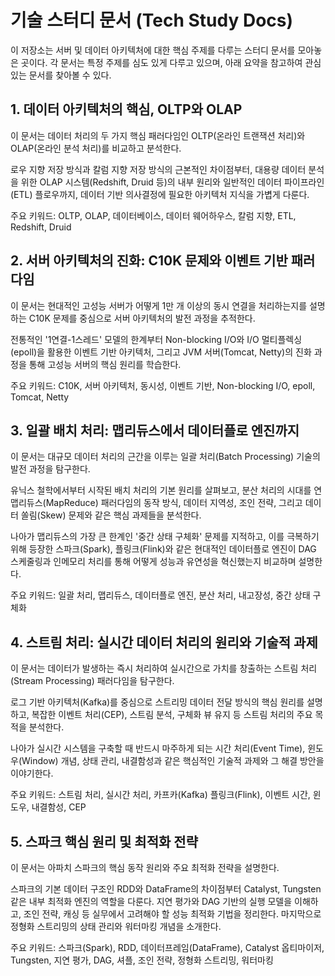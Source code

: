 # 기술 스터디 문서 (Tech Study Docs)
이 저장소는 서버 및 데이터 아키텍처에 대한 핵심 주제를 다루는 스터디 문서를 모아놓은 곳이다. 각 문서는 특정 주제를 심도 있게 다루고 있으며, 아래 요약을 참고하여 관심 있는 문서를 찾아볼 수 있다.

## 1. 데이터 아키텍처의 핵심, OLTP와 OLAP
이 문서는 데이터 처리의 두 가지 핵심 패러다임인 OLTP(온라인 트랜잭션 처리)와 OLAP(온라인 분석 처리)를 비교하고 분석한다.

로우 지향 저장 방식과 칼럼 지향 저장 방식의 근본적인 차이점부터, 대용량 데이터 분석을 위한 OLAP 시스템(Redshift, Druid 등)의 내부 원리와 일반적인 데이터 파이프라인(ETL) 플로우까지, 데이터 기반 의사결정에 필요한 아키텍처 지식을 가볍게 다룬다.

주요 키워드: OLTP, OLAP, 데이터베이스, 데이터 웨어하우스, 칼럼 지향, ETL, Redshift, Druid

## 2. 서버 아키텍처의 진화: C10K 문제와 이벤트 기반 패러다임
이 문서는 현대적인 고성능 서버가 어떻게 1만 개 이상의 동시 연결을 처리하는지를 설명하는 C10K 문제를 중심으로 서버 아키텍처의 발전 과정을 추적한다.

전통적인 '1연결-1스레드' 모델의 한계부터 Non-blocking I/O와 I/O 멀티플렉싱(epoll)을 활용한 이벤트 기반 아키텍처, 그리고 JVM 서버(Tomcat, Netty)의 진화 과정을 통해 고성능 서버의 핵심 원리를 학습한다.

주요 키워드: C10K, 서버 아키텍처, 동시성, 이벤트 기반, Non-blocking I/O, epoll, Tomcat, Netty

## 3. 일괄 배치 처리: 맵리듀스에서 데이터플로 엔진까지
이 문서는 대규모 데이터 처리의 근간을 이루는 일괄 처리(Batch Processing) 기술의 발전 과정을 탐구한다. 

유닉스 철학에서부터 시작된 배치 처리의 기본 원리를 살펴보고, 분산 처리의 시대를 연 맵리듀스(MapReduce) 패러다임의 동작 방식, 데이터 지역성, 조인 전략, 그리고 데이터 쏠림(Skew) 문제와 같은 핵심 과제들을 분석한다.

나아가 맵리듀스의 가장 큰 한계인 '중간 상태 구체화' 문제를 지적하고, 이를 극복하기 위해 등장한 스파크(Spark), 플링크(Flink)와 같은 현대적인 데이터플로 엔진이 DAG 스케줄링과 인메모리 처리를 통해 어떻게 성능과 유연성을 혁신했는지 비교하며 설명한다.

주요 키워드: 일괄 처리, 맵리듀스, 데이터플로 엔진, 분산 처리, 내고장성, 중간 상태 구체화

## 4. 스트림 처리: 실시간 데이터 처리의 원리와 기술적 과제
이 문서는 데이터가 발생하는 즉시 처리하여 실시간으로 가치를 창출하는 스트림 처리(Stream Processing) 패러다임을 탐구한다.

로그 기반 아키텍처(Kafka)를 중심으로 스트리밍 데이터 전달 방식의 핵심 원리를 설명하고, 복잡한 이벤트 처리(CEP), 스트림 분석, 구체화 뷰 유지 등 스트림 처리의 주요 목적을 분석한다.

나아가 실시간 시스템을 구축할 때 반드시 마주하게 되는 시간 처리(Event Time), 윈도우(Window) 개념, 상태 관리, 내결함성과 같은 핵심적인 기술적 과제와 그 해결 방안을 이야기한다.

주요 키워드: 스트림 처리, 실시간 처리, 카프카(Kafka) 플링크(Flink), 이벤트 시간, 윈도우, 내결함성, CEP

## 5. 스파크 핵심 원리 및 최적화 전략
이 문서는 아파치 스파크의 핵심 동작 원리와 주요 최적화 전략을 설명한다. 

스파크의 기본 데이터 구조인 RDD와 DataFrame의 차이점부터 Catalyst, Tungsten 같은 내부 최적화 엔진의 역할을 다룬다. 지연 평가와 DAG 기반의 실행 모델을 이해하고, 조인 전략, 캐싱 등 실무에서 고려해야 할 성능 최적화 기법을 정리한다. 마지막으로 정형화 스트리밍의 상태 관리와 워터마킹 개념을 소개한다.

주요 키워드: 스파크(Spark), RDD, 데이터프레임(DataFrame), Catalyst 옵티마이저, Tungsten, 지연 평가, DAG, 셔플, 조인 전략, 정형화 스트리밍, 워터마킹